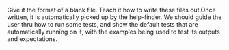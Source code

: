 Give it the format of a blank file. Teach it how to write these files out.Once written, it is automatically picked up by the help-finder. We should guide the user thru how to run some tests, and show the default tests that are automatically running on it, with the examples being used to test its outputs and expectations.
